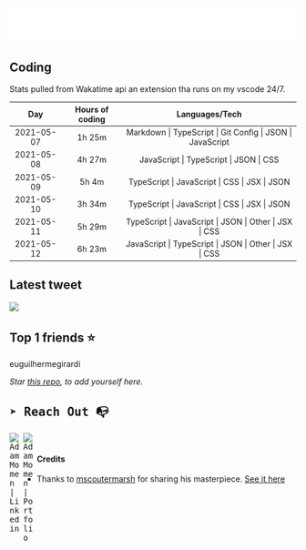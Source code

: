 
![test image size](/assets/welcome_message.gif)

## Coding
Stats pulled from Wakatime api an extension tha runs on my vscode 24/7.

|Day|Hours of coding|Languages/Tech|
|:-:|:-:|:-:|
|2021-05-07|1h 25m|Markdown &#124; TypeScript &#124; Git Config &#124; JSON &#124; JavaScript|
|2021-05-08|4h 27m|JavaScript &#124; TypeScript &#124; JSON &#124; CSS|
|2021-05-09|5h 4m|TypeScript &#124; JavaScript &#124; CSS &#124; JSX &#124; JSON|
|2021-05-10|3h 34m|TypeScript &#124; JavaScript &#124; CSS &#124; JSX &#124; JSON|
|2021-05-11|5h 29m|TypeScript &#124; JavaScript &#124; JSON &#124; Other &#124; JSX &#124; CSS|
|2021-05-12|6h 23m|JavaScript &#124; TypeScript &#124; JSON &#124; Other &#124; JSX &#124; CSS|

## Latest tweet
[<img src="<tweet-image-url>" width="400">](<tweet-url>)

## Top 1 friends ⭐️
euguilhermegirardi

*Star [this repo](https://github.com/AdamMomen/AdamMomen), to add yourself here.*


<samp>

## ➤ Reach Out :mailbox_with_no_mail:

>
  <a href="https://www.linkedin.com/in/adam-momen-99596275/">
     <img align="left" alt="Adam Momen | Linkedin" width="24px" src="./assets/Linkedin.svg" />
   </a>

   <a href="https://adammomen.com/">
     <img align="left" alt="Adam Momen | Portfolio" width="24px" src="./assets/web.svg" />
   </a>

</samp>

<br>

#### Credits
* Thanks to [mscoutermarsh](https://github.com/mscoutermarsh) for sharing his masterpiece. [See it here](https://github.com/mscoutermarsh/mscoutermarsh)